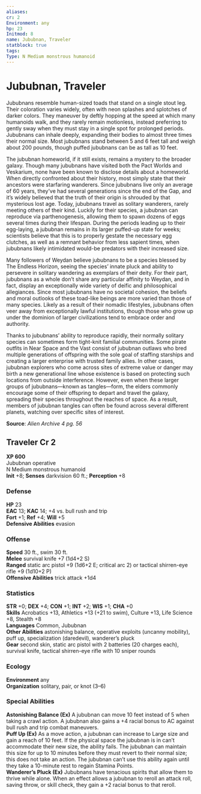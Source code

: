 ```yaml
---
aliases: 
cr: 2
Environment: any
hp: 23
Initmod: 8
name: Jububnan, Traveler
statblock: true
tags: 
Type: N Medium monstrous humanoid
---
```


# Jububnan, Traveler

Jububnans resemble human-sized toads that stand on a single stout leg. Their coloration varies widely, often with neon splashes and splotches of darker colors. They maneuver by deftly hopping at the speed at which many humanoids walk, and they rarely remain motionless, instead preferring to gently sway when they must stay in a single spot for prolonged periods. Jububnans can inhale deeply, expanding their bodies to almost three times their normal size. Most jububnans stand between 5 and 6 feet tall and weigh about 200 pounds, though puffed jububnans can be as tall as 10 feet.

The jububnan homeworld, if it still exists, remains a mystery to the broader galaxy. Though many jububnans have visited both the Pact Worlds and Veskarium, none have been known to disclose details about a homeworld. When directly confronted about their history, most simply state that their ancestors were starfaring wanderers. Since jububnans live only an average of 60 years, they’ve had several generations since the end of the Gap, and it’s widely believed that the truth of their origin is shrouded by that mysterious lost age. Today, jububnans travel as solitary wanderers, rarely meeting others of their kind. Luckily for their species, a jububnan can reproduce via parthenogenesis, allowing them to spawn dozens of eggs several times during their lifespan. During the periods leading up to their egg-laying, a jububnan remains in its larger puffed-up state for weeks; scientists believe that this is to properly gestate the necessary egg clutches, as well as a remnant behavior from less sapient times, when jububnans likely intimidated would-be predators with their increased size.

Many followers of Weydan believe jububnans to be a species blessed by The Endless Horizon, seeing the species’ innate pluck and ability to persevere in solitary wandering as exemplars of their deity. For their part, jububnans as a whole don’t share any particular affinity to Weydan, and in fact, display an exceptionally wide variety of deific and philosophical allegiances. Since most jububnans have no societal cohesion, the beliefs and moral outlooks of these toad-like beings are more varied than those of many species. Likely as a result of their nomadic lifestyles, jububnans often veer away from exceptionally lawful institutions, though those who grow up under the dominion of larger civilizations tend to embrace order and authority.

Thanks to jububnans’ ability to reproduce rapidly, their normally solitary species can sometimes form tight-knit familial communities. Some pirate outfits in Near Space and the Vast consist of jububnan outlaws who bred multiple generations of offspring with the sole goal of staffing starships and creating a larger enterprise with trusted family allies. In other cases, jububnan explorers who come across sites of extreme value or danger may birth a new generational line whose existence is based on protecting such locations from outside interference. However, even when these larger groups of jububnans—known as tangles—form, the elders commonly encourage some of their offspring to depart and travel the galaxy, spreading their species throughout the reaches of space. As a result, members of jububnan tangles can often be found across several different planets, watching over specific sites of interest.

**Source**:  _Alien Archive 4 pg. 56_

## Traveler Cr 2

**XP 600**  
Jububnan operative  
N Medium monstrous humanoid  
**Init** +8; **Senses** darkvision 60 ft.; **Perception** +8  

### Defense

**HP** 23  
**EAC** 13; **KAC** 14; +4 vs. bull rush and trip  
**Fort** +1; **Ref** +4; **Will** +5  
**Defensive Abilities** evasion  

### Offense

**Speed** 30 ft., swim 30 ft.  
**Melee** survival knife +7 (1d4+2 S)  
**Ranged** static arc pistol +9 (1d6+2 E; critical arc 2) or tactical shirren-eye rifle +9 (1d10+2 P)  
**Offensive Abilities** trick attack +1d4

### Statistics

**STR** +0; **DEX** +4; **CON** +1; **INT** +2; **WIS** +1; **CHA** +0  
**Skills** Acrobatics +13, Athletics +13 (+21 to swim), Culture +13, Life Science +8, Stealth +8  
**Languages** Common, Jububnan  
**Other Abilities** astonishing balance, operative exploits (uncanny mobility), puff up, specialization (daredevil), wanderer’s pluck  
**Gear** second skin, static arc pistol with 2 batteries (20 charges each), survival knife, tactical shirren-eye rifle with 10 sniper rounds

### Ecology

**Environment** any  
**Organization** solitary, pair, or knot (3–6)

### Special Abilities

**Astonishing Balance (Ex)** A jububnan can move 10 feet instead of 5 when taking a crawl action. A jububnan also gains a +4 racial bonus to AC against bull rush and trip combat maneuvers.  
**Puff Up (Ex)** As a move action, a jububnan can increase to Large size and gain a reach of 10 feet. If the physical space the jububnan is in can’t accommodate their new size, the ability fails. The jububnan can maintain this size for up to 10 minutes before they must revert to their normal size; this does not take an action. The jububnan can’t use this ability again until they take a 10-minute rest to regain Stamina Points.  
**Wanderer’s Pluck (Ex)** Jububnans have tenacious spirits that allow them to thrive while alone. When an effect allows a jububnan to reroll an attack roll, saving throw, or skill check, they gain a +2 racial bonus to that reroll.
